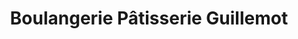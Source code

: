 ---
title: "Boulangerie Pâtisserie Guillemot"
url: /liffre/boulangerie-patisserie-guillemot/
shop: Bäckerei
---